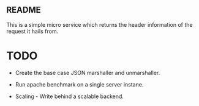 README
------

This is a simple micro service which returns the header information of the 
request it hails from. 

TODO
====

* Create the base case JSON marshaller and unmarshaller. 
* Run apache benchmark on a single server instane.

* Scaling - Write behind a scalable backend.
